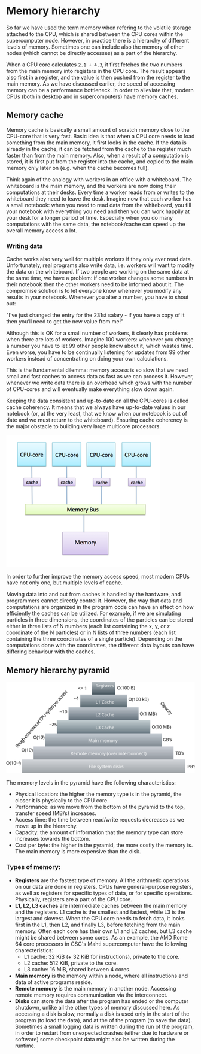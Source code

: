 <!-- Includes material from "Supercomputing" online-course (https://www.futurelearn.com/courses/supercomputing/)
by Edinburgh Supercomputing Center (EPCC), licensed under Creative Commons SA-BY -->

# Memory hierarchy

So far we have used the term memory when refering to the volatile
storage attached to the CPU, which is shared between the CPU cores
within the supercomputer node. However, in practice there is a
hierarchy of different levels of memory. Sometimes one can include
also the memory of other nodes (which cannot be directly accesses)
as a part of the hierarchy.

When a CPU core calculates `2.1 + 4.3`, it first fetches the two numbers
from the main memory into registers in the CPU core. The result
appears also first in a register, and the value is then pushed from
the register to the main memory. As we have discussed earlier, the
speed of accessing memory can be a performance bottleneck. In order to
alleviate that, modern CPUs (both in desktop and in supercomputers) have
memory caches.

## Memory cache

Memory cache is basically a small amount of scratch memory close
to the CPU-core that is very fast. Basic idea is that when a CPU core needs
to load something from the main memory, it first looks in the
cache. If the data is already in the cache, it can be fetched from
the cache to the register much faster than from the main memory. Also, when a
result of a computation is stored, it is first put from the register into the
cache, and copied to the main memory only later on (e.g. when the
cache becomes full).

Think again of the analogy with workers in an office with
a whiteboard. The whiteboard is the main memory, and the workers are now doing their
computations at their desks. Every time a worker reads from or writes to
the whiteboard they need to leave the desk. Imagine now that
each worker has a small notebook: when you need to read data from the
whiteboard, you fill your notebook with everything you need and then
you can work happily at your desk for a longer period of
time. Especially when you do many computations with the same data, the
notebook/cache can speed up the overall memory access a lot.

### Writing data

Cache works also very well for multiple workers if they only ever read data.
Unfortunately, real programs also write data, i.e. workers will want to modify
the data on the whiteboard. If two people are working on the same data at the
same time, we have a problem: if one worker changes some numbers in their
notebook then the other workers need to be informed about it. The compromise solution
is to let everyone know whenever you modify any results in your notebook.
Whenever you alter a number, you have to shout out:

"I’ve just changed the entry for the 231st salary - if you have a copy of it
then you’ll need to get the new value from me!"

Although this is OK for a small number of workers, it clearly has problems
when there are lots of workers. Imagine 100 workers: whenever you change a
number you have to let 99 other people know about it, which wastes time. Even
worse, you have to be continually listening for updates from 99 other workers
instead of concentrating on doing your own calculations.

This is the fundamental dilemma: memory access is so slow that we need small and
fast caches to access data as fast as we can process it. However,
whenever we write data there is an overhead which grows with the number of
CPU-cores and will eventually make everything slow down again.

Keeping the data consistent and up-to-date on all the CPU-cores is called
cache coherency. It means that we always have up-to-date values in our
notebook (or, at the very least, that we know when our notebook is out of date
and we must return to the whiteboard). Ensuring cache coherency is the major
obstacle to building very large multicore processors.

<!-- image copyright EPCC, licensed under Creative Commons SA-BY -->
![Schematic view of memory cache](images/cache.png)

In order to further improve the memory access speed, most modern CPUs have
not only one, but multiple levels of cache.

Moving data into and out from caches is handled by the hardware,
and programmers cannot directly control it. However, the way that
data and computations are organized in the program code can have an
effect on how efficiently the caches can be utilized.
For example, if we are simulating particles in three dimensions, the
coordinates of the particles can be stored either in three lists of N
numbers (each list containing the x, y, or z coordinate of the N
particles) or in N lists of three numbers (each list containing the
three coordinates of a single particle). Depending on the computations
done with the coordinates, the different data layouts can have
differing behaviour with the caches.


## Memory hierarchy pyramid

![Memory hierarchy in a supercomputer](images/memory_hierarchy.svg)

The memory levels in the pyramid have the following characteristics:
* Physical location: the higher the memory type is in the pyramid, the closer it is physically to the CPU core.
* Performance: as we move from the bottom of the pyramid to the top, transfer
  speed (MB/s) increases.
* Access time: the time between read/write requests decreases as we move up in
  the hierarchy.
* Capacity: the amount of information that the memory type can store increases
  towards the bottom.
* Cost per byte: the higher in the pyramid, the more costly the
  memory is. The main memory is more expensive than the disk.

### Types of memory:

*  **Registers** are the fastest type of memory. All the arithmetic operations
   on our data are done in registers. CPUs have general-purpose registers, as
   well as registers for specific types of data, or for specific operations.
   Physically, registers are a part of the CPU core.
*  **L1, L2, L3 caches** are intermediate caches between the main memory and
   the registers. L1 cache is the smallest and fastest, while L3 is the
   largest and slowest. When the CPU core needs to fetch data, it looks first in
   the L1, then L2, and finally L3, before fetching from the main memory.
   Often each core has their own L1 and L2 caches, but L3 cache might be
   shared between some cores. As an example, the AMD Rome 64 core processors
   in CSC's Mahti supercomputer have the following charecteristics:
   * L1 cache: 32 KiB (+ 32 KiB for instructions), private to the core.
   * L2 cache: 512 KiB, private to the core.
   * L3 cache: 16 MiB, shared between 4 cores.
*  **Main memory** is the memory within a node, where all instructions and
   data of active programs reside.
*  **Remote memory** is the main memory in another node. Accessing remote
   memory requires communication via the interconnect.
*  **Disks** can store the data after the program has ended or the
   computer shutdown, unlike all the other types of memory discussed
   here. As accessing a disk is slow, normally a disk is used only in the
   start of the program (to load the data), and at the of the program
   (to save the data). Sometimes a small logging data is written
   during the run of the program, in order to restart from unexpected
   crashes (either due to hardware or software) some checkpoint data
   might also be written during the runtime.
